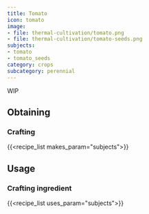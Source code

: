 ```yaml
---
title: Tomato
icon: tomato
image:
- file: thermal-cultivation/tomato.png
- file: thermal-cultivation/tomato-seeds.png
subjects: 
- tomato
- tomato_seeds
category: crops
subcategory: perennial
---
```


WIP

Obtaining
---------

### Crafting
{{<recipe_list makes_param="subjects">}}

Usage
-----

### Crafting ingredient
{{<recipe_list uses_param="subjects">}}